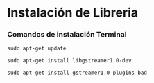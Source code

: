 # Instalación de Libreria

### Comandos de instalación Terminal

``` sudo apt-get update ```

```sudo apt-get install libgstreamer1.0-dev```

```sudo apt-get install gstreamer1.0-plugins-bad```
